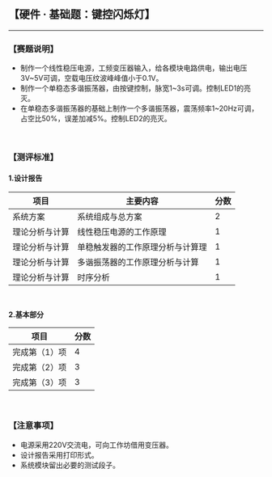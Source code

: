 ## 【硬件 · 基础题：键控闪烁灯】

---
### 【赛题说明】  
- 制作一个线性稳压电源，工频变压器输入，给各模块电路供电，输出电压3V~5V可调，空载电压纹波峰峰值小于0.1V。  
- 制作一个单稳态多谐振荡器，由按键控制，脉宽1~3s可调。控制LED1的亮灭。  
- 在单稳态多谐振荡器的基础上制作一个多谐振荡器，震荡频率1~20Hz可调，占空比50%，误差加减5%。控制LED2的亮灭。   
<br />  
  
### 【测评标准】
#### 1.设计报告 

项目 | 主要内容 | 分数
---|---|---
系统方案 | 系统组成与总方案 |  2
理论分析与计算 | 线性稳压电源的工作原理 | 1
理论分析与计算 | 单稳触发器的工作原理分析与计算理 | 1
理论分析与计算 | 多谐振荡器的工作原理分析与计算 | 1
理论分析与计算 | 时序分析 | 1  
</br>  

**2.基本部分**  

项目 | 分数
---|---
完成第（1）项 | 4
完成第（2）项 | 3
完成第（3）项 | 3
<br />
  
### 【注意事项】
- 电源采用220V交流电，可向工作坊借用变压器。  
- 设计报告采用打印形式。  
- 系统模块留出必要的测试段子。  

